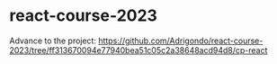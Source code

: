 # react-course-2023
 
Advance to the project:
https://github.com/Adrigondo/react-course-2023/tree/ff313670094e77940bea51c05c2a38648acd94d8/cp-react
